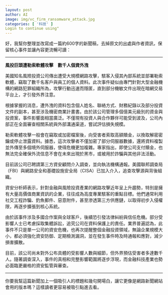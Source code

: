 ```yaml
---
layout: post
author: AI
image: img/vc_firm_ransomware_attack.jpg
categories: [ '科技' ]
Login to continue using"
---
```

好，我幫你整理並改寫成一篇約600字的新聞稿，去掉原文的出處與作者資訊，保留核心事件並讓內容更流暢可讀：  

---

**風投巨頭遭勒索軟體攻擊　數千人個資外洩**  

美國知名風險投資公司傳出遭受大規模網路攻擊，駭客入侵其內部系統並部署勒索軟體，竊取了數千名客戶與員工的個人資料。此次事件疑似由專門針對大型金融機構的網路犯罪組織所為，攻擊行動迅速而隱匿，直到部分機敏文件出現在暗網交易平台上，才引發外界注意。  

根據掌握的消息，遭外洩的資料包含個人姓名、聯絡方式、財務紀錄以及部分投資文件的副本，甚至涉及機密商業計畫書。由於該公司管理多個億美元級別的資金與投資案，事件影響面相當廣泛。不僅現有投資人與合作夥伴可能受到波及，公司內部正在全面審查相關系統與外部溝通渠道，嘗試評估損失規模。  

勒索軟體攻擊一般會在竊取或加密檔案後，向受害者索取高額贖金，以換取解密密鑰或停止泄露資料。據悉，這次攻擊者不僅加密了部分伺服器數據，還將資料複製並外傳至多個境外伺服器，使得危機更加複雜。專家指出，即使公司支付贖金，也無法完全確保外流信息不會在未來出現於黑市，或被用於詐騙與其他非法活動。  

目前該公司已聘請第三方資安顧問介入調查，並向執法機構通報。美國聯邦調查局（FBI）與網路安全和基礎設施安全局（CISA）已加入介入，追查攻擊源與背後組織。  

資安分析師表示，針對金融與風險投資產業的網路攻擊近年呈上升趨勢，特別是擁有大量高價值商業資訊的企業，往往成為高度專業駭客的重點目標。他們通常利用社交工程詐騙、釣魚郵件、惡意附件，甚至滲透第三方供應鏈，以取得初步入侵權限，再逐步擴張到核心系統。  

由於該事件涉及多國合作案與全球客戶，後續恐引發法律糾紛與信任危機。部分受影響人士已考慮採取集體訴訟，追究公司在資料保護上的責任。業界普遍認為，此事件不只是單一公司的資安危機，也再次提醒整個金融投資領域，無論企業規模大小，都必須強化資安防御、定期檢測漏洞，並在發生事件時及時通報和應對，減少損害擴散。  

目前，該公司尚未對外公布具體的受影響人數與細節，但外界預估受害者多達數千人。隨著調查深入，事件的真相和完整影響範圍將逐步浮現，而金融科技產業也勢必面臨更嚴格的資安監管與審查。  

---  

你要我幫這篇新聞加上一個吸引人的標題和幾句開場白，讓它更像是網路新聞網站會用的版本嗎？這樣讀者更容易被吸引點進去看。
